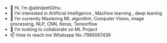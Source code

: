 - 👋 Hi, I’m @abhijeetGithu
- 👀 I’m interested in Artificial Intelligence , Machine learning , deep leaning 
- 🌱 I’m currently Mastering ML algorithm, Computer Vision, image processing, NLP, CNN, Keras, Tensorflow
- 💞️ I’m looking to collaborate on ML Project
- 📫 How to reach me Whatsapp No.:7985067439

<!---
abhijeetGithu/abhijeetGithu is a ✨ special ✨ repository because its `README.md` (this file) appears on your GitHub profile.
You can click the Preview link to take a look at your changes.
--->
